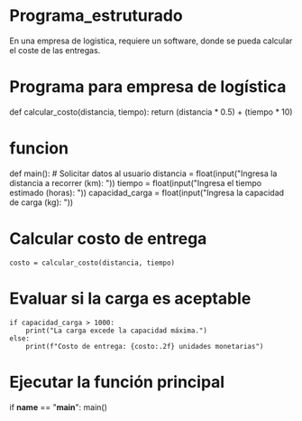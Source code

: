 # Programa_estruturado
En una empresa de logistica, requiere un software, donde se pueda calcular el coste de las entregas.
# Programa para empresa de logística
def calcular_costo(distancia, tiempo):
    return (distancia * 0.5) + (tiempo * 10)
# funcion 
def main():
    # Solicitar datos al usuario
    distancia = float(input("Ingresa la distancia a recorrer (km): "))
    tiempo = float(input("Ingresa el tiempo estimado (horas): "))
    capacidad_carga = float(input("Ingresa la capacidad de carga (kg): "))
# Calcular costo de entrega
    costo = calcular_costo(distancia, tiempo)

# Evaluar si la carga es aceptable
    if capacidad_carga > 1000:
        print("La carga excede la capacidad máxima.")
    else:
        print(f"Costo de entrega: {costo:.2f} unidades monetarias")

# Ejecutar la función principal
if __name__ == "__main__":
    main()
